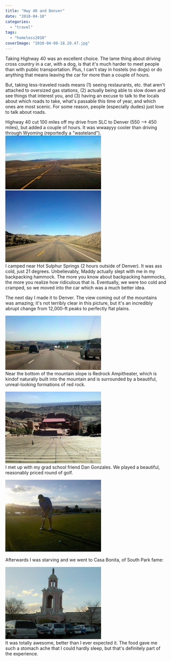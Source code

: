 ```yaml
---
title: "Hwy 40 and Denver"
date: "2010-04-10"
categories: 
  - "travel"
tags: 
  - "homeless2010"
coverImage: "2010-04-08-18.20.47.jpg"
---
```


Taking Highway 40 was an excellent choice. The lame thing about driving cross country in a car, with a dog, is that it's much harder to meet people than with public transportation. Plus, I can't stay in hostels (no dogs) or do anything that means leaving the car for more than a couple of hours.  
  
But, taking less-traveled roads means (1) seeing restaurants, etc. that aren't attached to oversized gas stations, (2) actually being able to slow down and see things that interest you, and (3) having an excuse to talk to the locals about which roads to take, what's passable this time of year, and which ones are most scenic. For some reason, people (especially dudes) just love to talk about roads.  
  
Highway 40 cut 100 miles off my drive from SLC to Denver (550 --> 450 miles), but added a couple of hours. It was wwaayyy cooler than driving through Wyoming (reportedly a "wasteland").  
[![](images/2010-04-08-18.20.47-300x168.jpg)](http://www.rdchambers.net/wp-content/uploads/2010/04/2010-04-08-18.20.47.jpg)  
[![](images/2010-04-08-18.00.17-300x224.jpg)](http://www.rdchambers.net/wp-content/uploads/2010/04/2010-04-08-18.00.17.jpg)  
I camped near Hot Sulphur Springs (2 hours outside of Denver). It was ass cold, just 21 degrees. Unbelievably, Maddy actually slept with me in my backpacking hammock. The more you know about backpacking hammocks, the more you realize how ridiculous that is. Eventually, we were too cold and cramped, so we moved into the car which was a much better idea.  
  
The next day I made it to Denver. The view coming out of the mountains was amazing; it's not terribly clear in this picture, but it's an incredibly abrupt change from 12,000-ft peaks to perfectly flat plains.  
  
[![](images/2010-04-09-11.05.43-300x169.jpg)](http://www.rdchambers.net/wp-content/uploads/2010/04/2010-04-09-11.05.43.jpg)  
Near the bottom of the mountain slope is Redrock Ampitheater, which is kindof naturally built into the mountain and is surrounded by a beautiful, unreal-looking formations of red rock.  
  
[![](images/2010-04-09-12.01.35-300x224.jpg)](http://www.rdchambers.net/wp-content/uploads/2010/04/2010-04-09-12.01.35.jpg)  
I met up with my grad school friend Dan Gonzales. We played a beautiful, reasonably priced round of golf.  
  
[![](images/2010-04-09-18.59.02-300x224.jpg)](http://www.rdchambers.net/wp-content/uploads/2010/04/2010-04-09-18.59.02.jpg)  
  
Afterwards I was starving and we went to Casa Bonita, of South Park fame:  
  
  
[![](images/2010-04-09-19.20.48-300x225.jpg)](http://www.rdchambers.net/wp-content/uploads/2010/04/2010-04-09-19.20.48.jpg)  
It was totally awesome, better than I ever expected it. The food gave me such a stomach ache that I could hardly sleep, but that's definitely part of the experience.

